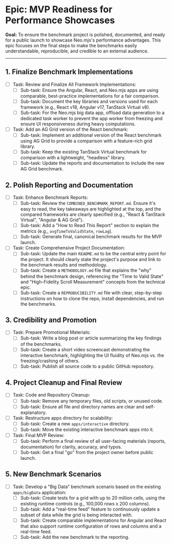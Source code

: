 # Epic: MVP Readiness for Performance Showcases

**Goal:** To ensure the benchmark project is polished, documented, and ready for a public launch to showcase Neo.mjs's performance advantages. This epic focuses on the final steps to make the benchmarks easily understandable, reproducible, and credible to an external audience.

---

## 1. Finalize Benchmark Implementations

-   [ ] Task: Review and Finalize All Framework Implementations:
    -   [ ] Sub-task: Ensure the Angular, React, and Neo.mjs apps are using comparable, best-practice implementations for a fair comparison.
    -   [ ] Sub-task: Document the key libraries and versions used for each framework (e.g., React v18, Angular v17, TanStack Virtual v8).
    -   [ ] Sub-task: For the Neo.mjs big data app, offload data generation to a dedicated task worker to prevent the app worker from freezing and ensure UI responsiveness during heavy computations.
-   [ ] Task: Add an AG Grid version of the React benchmark:
    -   [ ] Sub-task: Implement an additional version of the React benchmark using AG Grid to provide a comparison with a feature-rich grid library.
    -   [ ] Sub-task: Keep the existing TanStack Virtual benchmark for comparison with a lightweight, "headless" library.
    -   [ ] Sub-task: Update the reports and documentation to include the new AG Grid benchmark.

## 2. Polish Reporting and Documentation

-   [ ] Task: Enhance Benchmark Reports:
    -   [ ] Sub-task: Review the `COMBINED_BENCHMARK_REPORT.md`. Ensure it's easy to read, the key takeaways are highlighted at the top, and the compared frameworks are clearly specified (e.g., "React & TanStack Virtual", "Angular & AG Grid").
    -   [ ] Sub-task: Add a "How to Read This Report" section to explain the metrics (e.g., `avgTimeToValidState`, `rowLag`).
    -   [ ] Sub-task: Generate final, canonical benchmark results for the MVP launch.
-   [ ] Task: Create Comprehensive Project Documentation:
    -   [ ] Sub-task: Update the main `README.md` to be the central entry point for the project. It should clearly state the project's purpose and link to the benchmark results and methodology.
    -   [ ] Sub-task: Create a `METHODOLOGY.md` file that explains the "why" behind the benchmark design, referencing the "Time to Valid State" and "High-Fidelity Scroll Measurement" concepts from the technical epic.
    -   [ ] Sub-task: Create a `REPRODUCIBILITY.md` file with clear, step-by-step instructions on how to clone the repo, install dependencies, and run the benchmarks.

## 3. Credibility and Promotion


-   [ ] Task: Prepare Promotional Materials:
    -   [ ] Sub-task: Write a blog post or article summarizing the key findings of the benchmarks.
    -   [ ] Sub-task: Create a short video screencast demonstrating the interactive benchmark, highlighting the UI fluidity of Neo.mjs vs. the freezing/crashing of others.
    -   [ ] Sub-task: Publish all source code to a public GitHub repository.

## 4. Project Cleanup and Final Review

-   [ ] Task: Code and Repository Cleanup:
    -   [ ] Sub-task: Remove any temporary files, old scripts, or unused code.
    -   [ ] Sub-task: Ensure all file and directory names are clear and self-explanatory.
-   [ ] Task: Restructure apps directory for scalability:
    -   [ ] Sub-task: Create a new `apps/interactive` directory.
    -   [ ] Sub-task: Move the existing interactive benchmark apps into it.
-   [ ] Task: Final MVP Review:
    -   [ ] Sub-task: Perform a final review of all user-facing materials (reports, documentation) for clarity, accuracy, and typos.
    -   [ ] Sub-task: Get a final "go" from the project owner before public launch.

## 5. New Benchmark Scenarios
-   [ ] Task: Develop a "Big Data" benchmark scenario based on the existing `apps/bigData` application:
    -   [ ] Sub-task: Create tests for a grid with up to 20 million cells, using the existing runtime controls (e.g., 100,000 rows x 200 columns).
    -   [ ] Sub-task: Add a "real-time feed" feature to continuously update a subset of data while the grid is being interacted with.
    -   [ ] Sub-task: Create comparable implementations for Angular and React that also support runtime configuration of rows and columns and a real-time feed.
    -   [ ] Sub-task: Add the new benchmark to the reporting.
